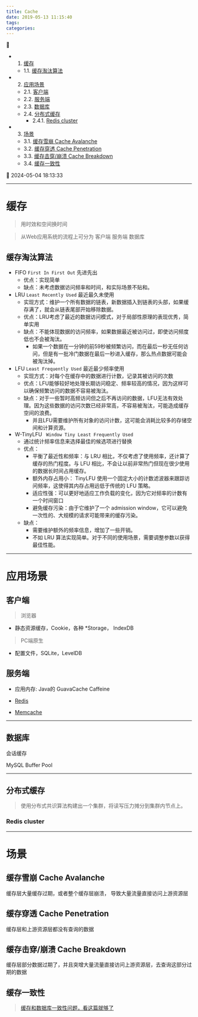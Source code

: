 ```yaml
---
title: Cache
date: 2019-05-13 11:15:40
tags: 
categories: 
---
```


💠

- 1. [缓存](#缓存)
    - 1.1. [缓存淘汰算法](#缓存淘汰算法)
- 2. [应用场景](#应用场景)
    - 2.1. [客户端](#客户端)
    - 2.2. [服务端](#服务端)
    - 2.3. [数据库](#数据库)
    - 2.4. [分布式缓存](#分布式缓存)
        - 2.4.1. [Redis cluster](#redis-cluster)
- 3. [场景](#场景)
    - 3.1. [缓存雪崩 Cache Avalanche](#缓存雪崩-cache-avalanche)
    - 3.2. [缓存穿透 Cache Penetration](#缓存穿透-cache-penetration)
    - 3.3. [缓存击穿/崩溃 Cache Breakdown](#缓存击穿崩溃-cache-breakdown)
    - 3.4. [缓存一致性](#缓存一致性)

💠 2024-05-04 18:13:33
****************************************
# 缓存
> 用时效和空间换时间

> 从Web应用系统的流程上可分为 客户端 服务端 数据库

## 缓存淘汰算法
- FIFO `First In First Out` 先进先出
    - 优点：实现简单 
    - 缺点：未考虑数据访问频率和时间，和实际场景不贴和。
- LRU `Least Recently Used` 最近最久未使用
    - 实现方式：维护一个所有数据的链表，新数据插入到链表的头部，如果缓存满了，就会从链表尾部开始移除数据。
    - 优点：LRU考虑了最近的数据访问模式，对于局部性原理的表现优秀，简单实用
    - 缺点：不能体现数据的访问频率，如果数据最近被访问过，即使访问频度低也不会被淘汰。
        - 如果一个数据在一分钟的前59秒被频繁访问，而在最后一秒无任何访问，但是有一批冷门数据在最后一秒进入缓存，那么热点数据可能会被淘汰掉。
- LFU `Least Frequently Used` 最近最少频率使用
    - 实现方式：对每个在缓存中的数据进行计数，记录其被访问的次数
    - 优点：LFU能够较好地处理长期访问稳定、频率较高的情况，因为这样可以确保频繁访问的数据不容易被淘汰。
    - 缺点：对于一些暂时高频访问但之后不再访问的数据，LFU无法有效处理。因为这些数据的访问次数已经非常高，不容易被淘汰，可能造成缓存空间的浪费。
        - 并且LFU需要维护所有对象的访问计数，这可能会消耗比较多的存储空间和计算资源。
- W-TinyLFU ` Window Tiny Least Frequently Used`
    - 通过统计频率信息来选择最佳的候选项进行替换
    - 优点：
        - 平衡了最近性和频率：与 LRU 相比，不仅考虑了使用频率，还计算了缓存的热门程度。与 LFU 相比，不会让以前非常热门但现在很少使用的数据长时间占用缓存。
        - 额外内存占用小： TinyLFU 使用一个固定大小的计数滤波器来跟踪访问频率，这使得其内存占用远低于传统的 LFU 策略。
        - 适应性强：可以更好地适应工作负载的变化，因为它对频率的计数有一个时间窗口
        - 避免缓存污染：由于它维护了一个 admission window，它可以避免一次性的、大规模的请求可能带来的缓存污染。
    - 缺点：
        - 需要维护额外的频率信息，增加了一些开销。
        - 不如 LRU 算法实现简单。对于不同的使用场景，需要调整参数以获得最佳性能。


************************

# 应用场景
## 客户端
> 浏览器
- 静态资源缓存，Cookie，各种 *Storage， IndexDB

> PC端原生
- 配置文件，SQLite，LevelDB

## 服务端

- 应用内存: Java的 GuavaCache Caffeine 

- [Redis](/Database/Redis.md)
- [Memcache](/Database/Memcache.md)

************************

## 数据库
会话缓存

MySQL Buffer Pool 

************************

## 分布式缓存
> 使用分布式共识算法构建出一个集群，将读写压力摊分到集群内节点上。

### Redis cluster 


************************

# 场景

## 缓存雪崩 Cache Avalanche
缓存层大量缓存过期，或者整个缓存层崩溃， 导致大量流量直接访问上游资源层

## 缓存穿透 Cache Penetration
缓存层和上游资源层都没有查询的数据

## 缓存击穿/崩溃 Cache Breakdown
缓存层部分数据过期了，并且突增大量流量直接访问上游资源层，去查询这部分过期的数据

## 缓存一致性
> [缓存和数据库一致性问题，看这篇就够了 ](http://kaito-kidd.com/2021/09/08/how-to-keep-cache-and-consistency-of-db/)
